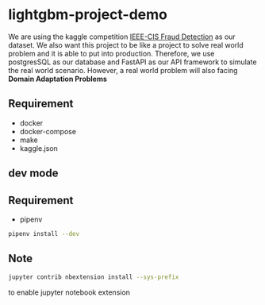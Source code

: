 # lightgbm-project-demo
We are using the kaggle competition [IEEE-CIS Fraud Detection](https://www.kaggle.com/c/ieee-fraud-detection/data) as our dataset. We also want this project to be like a project to solve real world problem and it is able to put into production. 
Therefore, we use postgresSQL as our database and FastAPI as our API framework to simulate the real world scenario. However, a real world problem will also facing **Domain Adaptation Problems** 

## Requirement
- docker
- docker-compose
- make 
- kaggle.json 

## dev mode
## Requirement
- pipenv 
```bash
pipenv install --dev
```
## Note
```bash
jupyter contrib nbextension install --sys-prefix
```
to enable jupyter notebook extension